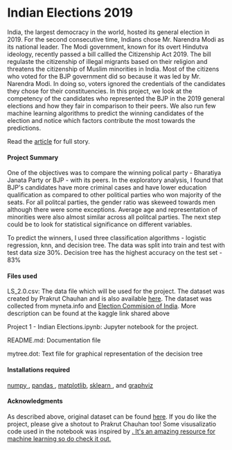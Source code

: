 # Indian Elections 2019

India, the largest democracy in the world, hosted its general election in 2019. For the second consecutive time, Indians chose Mr. Narendra Modi as its national leader. The Modi government, known for its overt Hindutva ideology, recently passed a bill callled the Citizenship Act 2019. The bill regulaste the citizenship of illegal migrants based on their religion and threatens the citizenship of Muslim minorities in India. Most of the citizens who voted for the BJP government did so because it was led by Mr. Narendra Modi. In doing so, voters ignored the credentials of the candidates they chose for their constituencies. In this project, we look at the competency of the candidates who represented the BJP in the 2019 general elections and how they fair in comparison to their peers. We also run few machine learning algorithms to predict the winning candidates of the election and notice which factors contribute the most towards the predictions. 

Read the <a href = "https://medium.com/@tanwarkml/how-the-largest-democracy-in-the-world-voted-in-2019-2edb23f79a4e">article</a> for full story.

#### Project Summary

One of the objectives was to compare the winning polical party - Bharatiya Janata Party or BJP - with its peers. In the exploratory analysis, I found that BJP's candidates have more criminal cases and have lower education qualification as compared to other political parties who won majority of the seats. For all politcal parties, the gender ratio was skeweed towards men although there were some exceptions. Average age and representation of minorities were also almost similar across all politcal parties. The next step could be to look for statistical significance on different variables. 

To predict the winners, I used three classification algorithms - logistic regression, knn, and decision tree. The data was split into train and test with test data size 30%. Decision tree has the highest accuracy on the test set - 83%

#### Files used

LS_2.0.csv: The data file which will be used for the project. The dataset was created by Prakrut Chauhan and is also available <a href = "https://www.kaggle.com/prakrutchauhan/indian-candidates-for-general-election-2019">here</a>. The dataset was collected from myneta.info and <a href = "https://eci.gov.in/">Election Commision of India</a>. More description can be found at the kaggle link shared above

Project 1 - Indian Elections.ipynb: Jupyter notebook for the project.

README.md: Documentation file

mytree.dot: Text file for graphical representation of the decision tree

#### Installations required

<a href = "https://numpy.org/"> numpy </a>, <a href = "https://pandas.pydata.org/">pandas </a>, <a href = "https://matplotlib.org/">matplotlib</a>, <a href = "https://scikit-learn.org/stable/">sklearn </a>, and <a href = "https://www.graphviz.org/">graphviz</a>


#### Acknowledgments
As described above, original dataset can be found <a href = "https://www.kaggle.com/prakrutchauhan/indian-candidates-for-general-election-2019">here</a>. If you do like the project, please give a shotout to Prakrut Chauhan too!
Some visusalizatio code used in the notebook was inspired by <a href="https://chrisalbon.com/">. It's an amazing resource for machine learning so do check it out.
